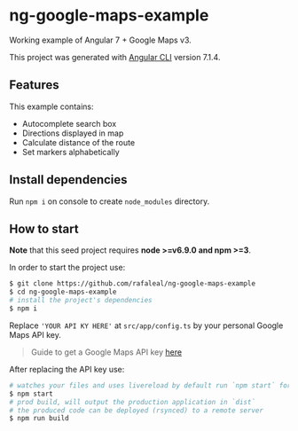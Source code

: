 # ng-google-maps-example

Working example of Angular 7 + Google Maps v3.

This project was generated with [Angular CLI](https://github.com/angular/angular-cli) version 7.1.4.

## Features

This example contains:
- Autocomplete search box
- Directions displayed in map
- Calculate distance of the route
- Set markers alphabetically

## Install dependencies

Run `npm i` on console to create `node_modules` directory.

## How to start
**Note** that this seed project requires  **node >=v6.9.0 and npm >=3**.

In order to start the project use:
```bash
$ git clone https://github.com/rafaleal/ng-google-maps-example
$ cd ng-google-maps-example
# install the project's dependencies
$ npm i
```
Replace `'YOUR API KY HERE'` at `src/app/config.ts` by your personal Google Maps API key.

> Guide to get a Google Maps API key [here](https://developers.google.com/maps/documentation/javascript/get-api-key)

After replacing the API key use:

```bash
# watches your files and uses livereload by default run `npm start` for a dev server. Navigate to `http://localhost:4200/`. The app will automatically reload if you change any of the source files.
$ npm start
# prod build, will output the production application in `dist`
# the produced code can be deployed (rsynced) to a remote server
$ npm run build
```
